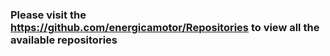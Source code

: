 ### Please visit the https://github.com/energicamotor/Repositories to view all the available repositories 
